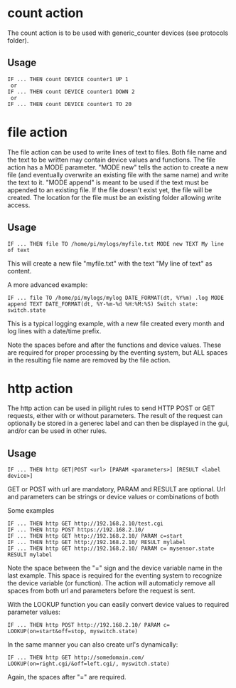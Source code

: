 # count action
The count action is to be used with generic_counter devices (see protocols folder).

## Usage
```
IF ... THEN count DEVICE counter1 UP 1
 or
IF ... THEN count DEVICE counter1 DOWN 2
 or
IF ... THEN count DEVICE counter1 TO 20
```
# file action
The file action can be used to write lines of text to files. 
Both file name and the text to be written may contain device values and functions. 
The file action has a MODE parameter. "MODE new" tells the action to create a new file (and eventually overwrite an existing file with the same name) and write the text to it. "MODE append" is meant to be used if the text must be appended to an existing file. If the  file doesn't exist yet, the file will be created. The location for the file must be an existing folder allowing write access.

## Usage
```
IF ... THEN file TO /home/pi/mylogs/myfile.txt MODE new TEXT My line of text
```
This will create a new file "myfile.txt" with the text "My line of text" as content.

A more advanced example:
```
IF ... file TO /home/pi/mylogs/mylog DATE_FORMAT(dt, %Y%m) .log MODE append TEXT DATE_FORMAT(dt, %Y-%m-%d %H:%M:%S) Switch state: switch.state
```
This is a typical logging example, with a new file created every month and log lines with a date/time prefix.

Note the spaces before and after the functions and device values. These are required for proper processing by the eventing system, but ALL spaces in the resulting file name are removed by the file action.

# http action
The http action can be used in pilight rules to send HTTP POST or GET requests, either with or without parameters. The result of the request can optionally be stored in a generec label and can then be displayed in the gui, and/or can be used in other rules.

## Usage
```
IF ... THEN http GET|POST <url> [PARAM <parameters>] [RESULT <label device>]
```
GET or POST  with url are mandatory, PARAM and RESULT are optional.
Url and parameters can be strings or device values or combinations of both

Some examples

```
IF ... THEN http GET http://192.168.2.10/test.cgi
IF ... THEN http POST https://192.168.2.10/
IF ... THEN http GET http://192.168.2.10/ PARAM c=start
IF ... THEN http GET http://192.168.2.10/ RESULT mylabel
IF ... THEN http GET http://192.168.2.10/ PARAM c= mysensor.state RESULT mylabel
```
Note the space between the "=" sign and the device variable name in the last example. This space is required for the eventing system to recognize the device variable (or function). 
The action will automaticly remove all spaces from both url and parameters before the request is sent.

With the LOOKUP function you can easily convert device values to required parameter values:
````
IF ... THEN http POST http://192.168.2.10/ PARAM c= LOOKUP(on=start&off=stop, myswitch.state)
````

In the same manner you can also create url's dynamically:
```
IF ... THEN http GET http://somedomain.com/ LOOKUP(on=right.cgi/&off=left.cgi/, myswitch.state)
```

Again, the spaces after "=" are required.
